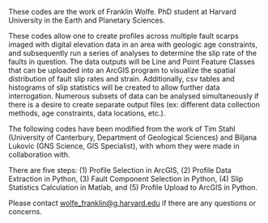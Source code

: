 These codes are the work of Franklin Wolfe. PhD student at Harvard University in the Earth and Planetary Sciences.

These codes allow one to create profiles across multiple fault scarps imaged with digital elevation data in an area with geologic age constraints, and subsequently run a series of analyses to determine the slip rate of the faults in question. The data outputs will be Line and Point Feature Classes that can be uploaded into an ArcGIS program to visualize the spatial distribution of fault slip rates and strain. Additionally, csv tables and histograms of slip statistics will be created to allow further data interrogation. Numerous subsets of data can be analysed simultaneously if there is a desire to create separate output files (ex: different data collection methods, age constraints, data locations, etc.). 

The following codes have been modified from the work of Tim Stahl (University of Canterbury, Department of Geological Sciences) and Biljana Lukovic (GNS Science, GIS Specialist), with whom they were made in collaboration with. 

There are five steps: (1) Profile Selection in ArcGIS, (2) Profile Data Extraction in Python,  (3) Fault Component Selection in Python, (4) Slip Statistics Calculation in Matlab, and (5) Profile Upload to ArcGIS in Python. 

Please contact wolfe_franklin@g.harvard.edu if there are any questions or concerns. 
